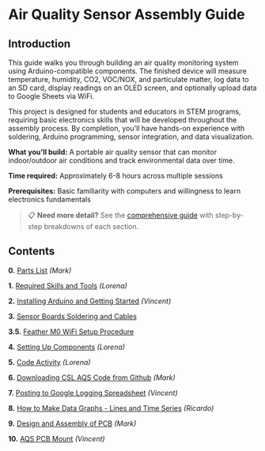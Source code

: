 # Air Quality Sensor Assembly Guide

## Introduction

This guide walks you through building an air quality monitoring system using Arduino-compatible components. The finished device will measure temperature, humidity, CO2, VOC/NOX, and particulate matter, log data to an SD card, display readings on an OLED screen, and optionally upload data to Google Sheets via WiFi.

This project is designed for students and educators in STEM programs, requiring basic electronics skills that will be developed throughout the assembly process. By completion, you'll have hands-on experience with soldering, Arduino programming, sensor integration, and data visualization.

**What you'll build:** A portable air quality sensor that can monitor indoor/outdoor air conditions and track environmental data over time.

**Time required:** Approximately 6-8 hours across multiple sessions

**Prerequisites:** Basic familiarity with computers and willingness to learn electronics fundamentals

> 📋 **Need more detail?** See the [comprehensive guide](README-DETAILED.md) with step-by-step breakdowns of each section.

## Contents

**0.** [Parts List](Parts-List.md) *(Mark)*

**1.** [Required Skills and Tools](1.Required-Skills-and-Tools.md) *(Lorena)*

**2.** [Installing Arduino and Getting Started](2.Installing-Arduino-and-Getting-Started.md) *(Vincent)*

**3.** [Sensor Boards Soldering and Cables](3.Soldering-pins-and-headers-on-boards.md)

**3.5.** [Feather M0 WiFi Setup Procedure](3.5-Feather-M0-WiFi-setup-procedure.md)

**4.** [Setting Up Components](4.Breadboard-Assembly-and-Component-Code-Testing.md) *(Lorena)*

**5.** [Code Activity](5.Code-Activity.md) *(Lorena)*

**6.** [Downloading CSL AQS Code from Github](6.Downloading-CSL-AQS-code-from-Github.md) *(Mark)*

**7.** [Posting to Google Logging Spreadsheet](7.Posting-to-Google-Logging-Spreadsheet.md) *(Vincent)*

**8.** [How to Make Data Graphs - Lines and Time Series](8.How-to-make-data-graphs-lines-and-time-series.md) *(Ricardo)*

**9.** [Design and Assembly of PCB](9.Design-and-Assembly-of-PCB.md) *(Mark)*

**10.** [AQS PCB Mount](10.AQS-PCB-Mount.md) *(Vincent)*

<!-- Internal Notes:
-make doc headers smaller
-gray pages on docs
-make 3d printed or wood chunk for trimming
-JST cables for pcb sen5 is different sequential order than breadboard connector
-add screw and jst cable to parts list
-new fritzing with jst ordering
-update markdown on github readme page & links to docs
-kendra compile docs as is 

Readme Extras:
-Cable making
-->

